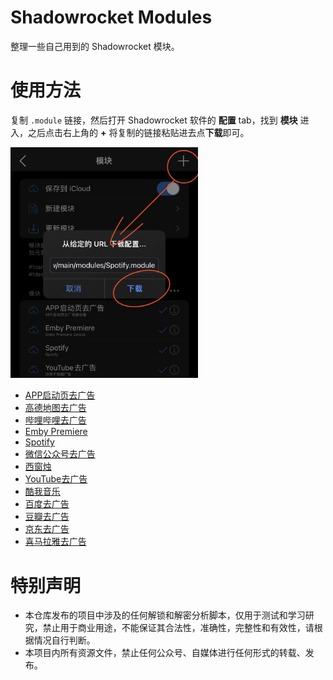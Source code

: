 # Shadowrocket Modules

整理一些自己用到的 Shadowrocket 模块。

# 使用方法

复制 `.module` 链接，然后打开 Shadowrocket 软件的 **配置** tab，找到 **模块** 进入，之后点击右上角的 **+** 将复制的链接粘贴进去点**下载**即可。

<img src="https://github.com/dotSpecs/shadowrocket-modules/blob/d51d16025fbfd1e4089ad71707f57c5088af0034/assets/add_module.jpg" alt="添加模块" width="300">

- [APP启动页去广告](https://github.com/dotSpecs/shadowrocket-modules/raw/main/modules/AppStartingAds.module)
- [高德地图去广告](https://github.com/dotSpecs/shadowrocket-modules/raw/main/modules/AmapAds.module)
- [哔哩哔哩去广告](https://github.com/dotSpecs/shadowrocket-modules/raw/main/modules/BilibiliAds.module)
- [Emby Premiere](https://github.com/dotSpecs/shadowrocket-modules/raw/main/modules/EmbyPremiere.module)
- [Spotify](https://github.com/dotSpecs/shadowrocket-modules/raw/main/modules/Spotify.module)
- [微信公众号去广告](https://github.com/dotSpecs/shadowrocket-modules/raw/main/modules/WechatMpAds.module)
- [西窗烛](https://github.com/dotSpecs/shadowrocket-modules/raw/main/modules/xcz.module)
- [YouTube去广告](https://github.com/dotSpecs/shadowrocket-modules/raw/main/modules/YoutubeAds.module)
- [酷我音乐](https://github.com/dotSpecs/shadowrocket-modules/raw/main/modules/kuwo.module)
- [百度去广告](https://github.com/dotSpecs/shadowrocket-modules/raw/main/modules/baidu.module)
- [豆瓣去广告](https://github.com/dotSpecs/shadowrocket-modules/raw/main/modules/douban.module)
- [京东去广告](https://github.com/dotSpecs/shadowrocket-modules/raw/main/modules/jd.module)
- [喜马拉雅去广告](https://github.com/dotSpecs/shadowrocket-modules/raw/main/modules/xmly.module)

# 特别声明

- 本仓库发布的项目中涉及的任何解锁和解密分析脚本，仅用于测试和学习研究，禁止用于商业用途，不能保证其合法性，准确性，完整性和有效性，请根据情况自行判断。
- 本项目内所有资源文件，禁止任何公众号、自媒体进行任何形式的转载、发布。

